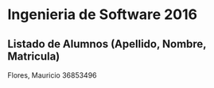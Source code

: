 # Ingenieria de Software 2016

## Listado de Alumnos (Apellido, Nombre, Matricula)

Flores, Mauricio 36853496
